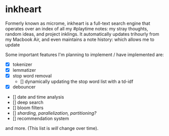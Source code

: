 # inkheart

Formerly known as microme, inkheart is a full-text search engine that operates over an index of all my #playtime notes: my stray thoughts, random ideas, and project inklings. It automatically updates trihourly from my Macbook Air, and even maintains a note history: which allows me to update

Some important features I'm planning to implement / have implemented are:
- [x] tokenizer
- [x] lemmatizer
- [x] stop word removal
    - [] dynamically updating the stop word list with a td-idf
- [x] debouncer
- [] date and time analysis
- [] deep search
- [] bloom filters
- [] *sharding, parallelization, partitioning?*
- [] recommendation system

and more. (This list is *will* change over time).
